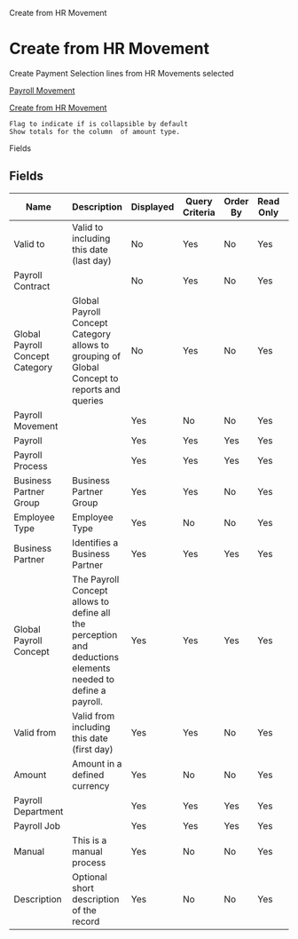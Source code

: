 
Create from HR Movement
# Create from HR Movement


Create Payment Selection lines from HR Movements selected

[Payroll Movement](../../functional-guide/window/window-payroll-movement.md)

[Create from HR Movement](../../functional-guide/process/process-sbp_payselectioncreatefromhrmovement.md)

```
Flag to indicate if is collapsible by default
Show totals for the column  of amount type.
```
Fields
## Fields




Name                            | Description                                                                                                 | Displayed | Query Criteria | Order By | Read Only | Mandatory
------------------------------- | ----------------------------------------------------------------------------------------------------------- | --------- | -------------- | -------- | --------- | ---------
Valid to                        | Valid to including this date (last day)                                                                     | No        | Yes            | No       | Yes       | No       
Payroll Contract                |                                                                                                             | No        | Yes            | No       | Yes       | No       
Global Payroll Concept Category | Global Payroll Concept Category allows to grouping of Global Concept to reports and queries                 | No        | Yes            | No       | Yes       | No       
Payroll Movement                |                                                                                                             | Yes       | No             | No       | Yes       | No       
Payroll                         |                                                                                                             | Yes       | Yes            | Yes      | Yes       | No       
Payroll Process                 |                                                                                                             | Yes       | Yes            | Yes      | Yes       | No       
Business Partner Group          | Business Partner Group                                                                                      | Yes       | Yes            | No       | Yes       | No       
Employee Type                   | Employee Type                                                                                               | Yes       | No             | No       | Yes       | No       
Business Partner                | Identifies a Business Partner                                                                               | Yes       | Yes            | Yes      | Yes       | No       
Global Payroll Concept          | The Payroll Concept allows to define all the perception and deductions elements needed to define a payroll. | Yes       | Yes            | Yes      | Yes       | No       
Valid from                      | Valid from including this date (first day)                                                                  | Yes       | Yes            | No       | Yes       | No       
Amount                          | Amount in a defined currency                                                                                | Yes       | No             | No       | Yes       | No       
Payroll Department              |                                                                                                             | Yes       | Yes            | Yes      | Yes       | No       
Payroll Job                     |                                                                                                             | Yes       | Yes            | Yes      | Yes       | No       
Manual                          | This is a manual process                                                                                    | Yes       | No             | No       | Yes       | No       
Description                     | Optional short description of the record                                                                    | Yes       | No             | No       | Yes       | No       
